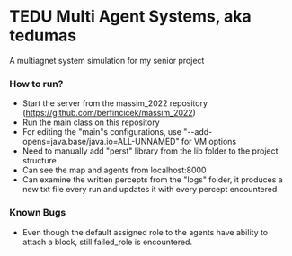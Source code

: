 # TEDU Multi Agent Systems, aka tedumas
A multiagnet system simulation for my senior project

### How to run?
- Start the server from the massim_2022 repository (https://github.com/berfincicek/massim_2022)
- Run the main class on this repository
- For editing the "main"s configurations, use "--add-opens=java.base/java.io=ALL-UNNAMED" for VM options
- Need to manually add "perst" library from the lib folder to the project structure
- Can see the map and agents from localhost:8000
- Can examine the written percepts from the "logs" folder, it produces a new txt file every run and updates it with every percept encountered 

### Known Bugs
- Even though the default assigned role to the agents have ability to attach a block, still failed_role is encountered. 
